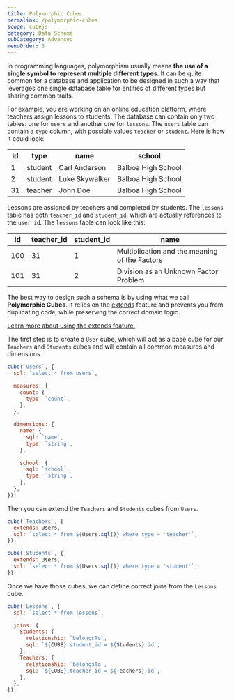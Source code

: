```yaml
---
title: Polymorphic Cubes
permalink: /polymorphic-cubes
scope: cubejs
category: Data Schema
subCategory: Advanced
menuOrder: 3
---
```


[comment]: # 'PROOFREAD: DONE'

In programming languages, polymorphism usually means **the use of a single
symbol to represent multiple different types**. It can be quite common for a
database and application to be designed in such a way that leverages one single
database table for entities of different types but sharing common traits.

For example, you are working on an online education platform, where teachers
assign lessons to students. The database can contain only two tables: one for
`users` and another one for `lessons`. The `users` table can contain a `type`
column, with possible values `teacher` or `student`. Here is how it could look:

| **id** | **type** | **name**       | **school**         |
| ------ | -------- | -------------- | ------------------ |
| 1      | student  | Carl Anderson  | Balboa High School |
| 2      | student  | Luke Skywalker | Balboa High School |
| 31     | teacher  | John Doe       | Balboa High School |

Lessons are assigned by teachers and completed by students. The `lessons` table
has both `teacher_id` and `student_id`, which are actually references to the
`user id`. The `lessons` table can look like this:

| **id** | **teacher_id** | **student_id** | **name**                                      |
| ------ | -------------- | -------------- | --------------------------------------------- |
| 100    | 31             | 1              | Multiplication and the meaning of the Factors |
| 101    | 31             | 2              | Division as an Unknown Factor Problem         |

The best way to design such a schema is by using what we call **Polymorphic
Cubes**. It relies on the [extends](/schema/reference/cube#parameters-extends)
feature and prevents you from duplicating code, while preserving the correct
domain logic.

<div class="block help-block">
<a href="extending-cubes">Learn more about using the extends feature.</a>
</div>

The first step is to create a `User` cube, which will act as a base cube for our
`Teachers` and `Students` cubes and will contain all common measures and
dimensions.

```javascript
cube(`Users`, {
  sql: `select * from users`,

  measures: {
    count: {
      type: `count`,
    },
  },

  dimensions: {
    name: {
      sql: `name`,
      type: `string`,
    },

    school: {
      sql: `school`,
      type: `string`,
    },
  },
});
```

Then you can extend the `Teachers` and `Students` cubes from `Users`.

```javascript
cube(`Teachers`, {
  extends: Users,
  sql: `select * from ${Users.sql()} where type = 'teacher'`,
});

cube(`Students`, {
  extends: Users,
  sql: `select * from ${Users.sql()} where type = 'student'`,
});
```

Once we have those cubes, we can define correct joins from the `Lessons` cube.

```javascript
cube(`Lessons`, {
  sql: `select * from lessons`,

  joins: {
    Students: {
      relationship: `belongsTo`,
      sql: `${CUBE}.student_id = ${Students}.id`,
    },
    Teachers: {
      relationship: `belongsTo`,
      sql: `${CUBE}.teacher_id = ${Teachers}.id`,
    },
  },
});
```
